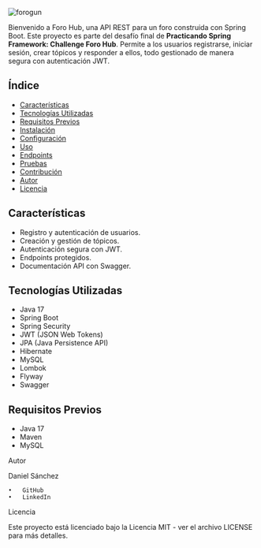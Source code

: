 ![forogun](https://github.com/Danmargiela/foro_hub_final/assets/16968289/b46d68a9-ae8d-4b74-8b2d-16cb617cf1e5)

Bienvenido a Foro Hub, una API REST para un foro construida con Spring Boot. Este proyecto es parte del desafío final de **Practicando Spring Framework: Challenge Foro Hub**. Permite a los usuarios registrarse, iniciar sesión, crear tópicos y responder a ellos, todo gestionado de manera segura con autenticación JWT.

## Índice

- [Características](#características)
- [Tecnologías Utilizadas](#tecnologías-utilizadas)
- [Requisitos Previos](#requisitos-previos)
- [Instalación](#instalación)
- [Configuración](#configuración)
- [Uso](#uso)
- [Endpoints](#endpoints)
- [Pruebas](#pruebas)
- [Contribución](#contribución)
- [Autor](#autor)
- [Licencia](#licencia)

## Características

- Registro y autenticación de usuarios.
- Creación y gestión de tópicos.
- Autenticación segura con JWT.
- Endpoints protegidos.
- Documentación API con Swagger.

## Tecnologías Utilizadas

- Java 17
- Spring Boot
- Spring Security
- JWT (JSON Web Tokens)
- JPA (Java Persistence API)
- Hibernate
- MySQL
- Lombok
- Flyway
- Swagger

## Requisitos Previos

- Java 17
- Maven
- MySQL

Autor

Daniel Sánchez

	•	GitHub
	•	LinkedIn

Licencia

Este proyecto está licenciado bajo la Licencia MIT - ver el archivo LICENSE para más detalles.
